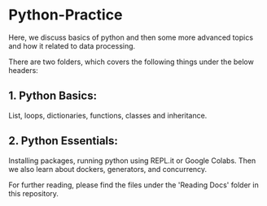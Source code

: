 # Python-Practice
Here, we discuss basics of python and then some more advanced topics and how it related to data processing.

There are two folders, which covers the following things under the below headers:

## 1. Python Basics:
List, loops, dictionaries, functions, classes and inheritance.

## 2. Python Essentials:
Installing packages, running python using REPL.it or Google Colabs. Then we also learn about dockers, generators, and concurrency.

For further reading, please find the files under the 'Reading Docs' folder in this repository.
